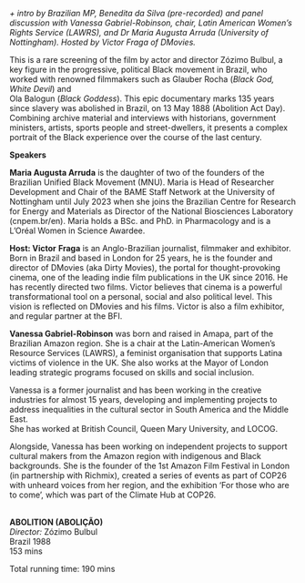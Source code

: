 
_+ intro by Brazilian MP, Benedita da Silva (pre-recorded) and panel discussion with Vanessa Gabriel-Robinson, chair, Latin American Women’s Rights Service (LAWRS), and Dr Maria Augusta Arruda (University of Nottingham). Hosted by Victor Fraga of DMovies._

This is a rare screening of the film by actor and director Zózimo Bulbul, a key figure in the progressive, political Black movement in Brazil, who worked with renowned filmmakers such as Glauber Rocha (_Black God, White Devil_) and  
Ola Balogun (_Black Goddess_). This epic documentary marks 135 years since slavery was abolished in Brazil, on 13 May 1888 (Abolition Act Day). Combining archive material and interviews with historians, government ministers, artists, sports people and street-dwellers, it presents a complex portrait of the Black experience over the course of the last century.

**Speakers**

**Maria Augusta Arruda** is the daughter of two of the founders of the Brazilian Unified Black Movement (MNU). Maria is Head of Researcher Development and Chair of the BAME Staff Network at the University of Nottingham until July 2023 when she joins the Brazilian Centre for Research for Energy and Materials as Director of the National Biosciences Laboratory (cnpem.br/en). Maria holds a BSc. and PhD. in Pharmacology and is a L’Oréal Women in Science Awardee.

**Host: Victor**  **Fraga** is an Anglo-Brazilian journalist, filmmaker and exhibitor. Born in Brazil and based in London for 25 years, he is the founder and director of DMovies (aka Dirty Movies), the portal for thought-provoking cinema, one of the leading indie film publications in the UK since 2016. He has recently directed two films. Victor believes that cinema is a powerful transformational tool on a personal, social and also political level. This vision is reflected on DMovies and his films. Victor is also a film exhibitor, and regular partner at  the BFI.

**Vanessa Gabriel-Robinson**  was born and raised in Amapa, part of the Brazilian Amazon region. She is a chair at the Latin-American Women’s Resource Services (LAWRS), a feminist organisation that supports Latina victims of violence in the UK. She also works at the Mayor of London leading strategic programs focused on skills and social inclusion.

Vanessa is a former journalist and has been working in the creative industries for almost 15 years, developing and implementing projects to address inequalities in the cultural sector in South America and the Middle East.  
She has worked at British Council, Queen Mary University, and LOCOG.

Alongside, Vanessa has been working on independent projects to support cultural makers from the Amazon region with indigenous and Black backgrounds. She is the founder of the 1st Amazon Film Festival in London (in partnership with Richmix), created a series of events as part of COP26 with unheard voices from her region, and the exhibition ‘For those who are to come’, which was part of the Climate Hub at COP26.
<br><br>

**ABOLITION (ABOLIÇÃO)**  
_Director:_ Zózimo Bulbul  
Brazil 1988  
153 mins

Total running time: 190 mins
<br><br>
<!--stackedit_data:
eyJoaXN0b3J5IjpbLTE5Nzk5Nzg3NjhdfQ==
-->